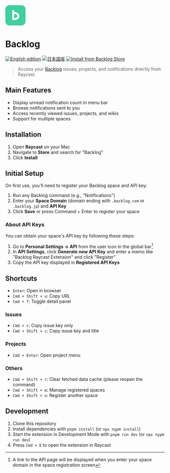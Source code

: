 <img src="./assets/icon-brand.png" alt="Backlog" width="64" height="64">

# Backlog

[![English edition](https://img.shields.io/badge/README-English-blue)](/README.md)
[![日本語版](https://img.shields.io/badge/README-日本語-blue)](/README.ja.md)
[![Install from Backlog Store](https://img.shields.io/badge/Raycast_Store-Backlog-ff6363?logo=raycast)](https://www.raycast.com/simochee/backlog)

> Access your [Backlog](https://backlog.com) issues, projects, and notifications directly from Raycast.

## Main Features

- Display unread notification count in menu bar
- Browse notifications sent to you
- Access recently viewed issues, projects, and wikis
- Support for multiple spaces

## Installation

1. Open **Raycast** on your Mac
2. Navigate to **Store** and search for "Backlog"
3. Click **Install**

## Initial Setup

On first use, you'll need to register your Backlog space and API key:

1. Run any Backlog command (e.g., "Notifications")
2. Enter your **Space Domain** (domain ending with `.backlog.com` or `.backlog.jp`) and **API Key**
3. Click **Save** or press Command + Enter to register your space

### About API Keys

You can obtain your space's API key by following these steps:

1. Go to **Personal Settings → API** from the user icon in the global bar[^1]
2. In **API Settings**, click **Generate new API Key** and enter a memo like "Backlog Raycast Extension" and click "Register"
3. Copy the API key displayed in **Registered API Keys**

[^1]: A link to the API page will be displayed when you enter your space domain in the space registration screen

## Shortcuts

- `Enter`: Open in browser
- `Cmd + Shift + u`: Copy URL
- `Cmd + f`: Toggle detail panel

### Issues

- `Cmd + c`: Copy issue key only
- `Cmd + Shift + c`: Copy issue key and title

### Projects

- `Cmd + Enter`: Open project menu

### Others

- `Cmd + Shift + r`: Clear fetched data cache (please reopen the command)
- `Cmd + Shift + m`: Manage registered spaces
- `Cmd + Shift + n`: Register another space

## Development

1. Clone this repository
1. Install dependencies with `pnpm install` (or `npx nypm install`)
1. Start the extension in Development Mode with `pnpm run dev` (or `npx nypm run dev`)
1. Press `Cmd + E` to open the extension in Raycast
